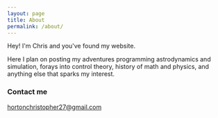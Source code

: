 ```yaml
---
layout: page
title: About
permalink: /about/
---
```


Hey! I'm Chris and you've found my website.

Here I plan on posting my adventures programming astrodynamics and simulation, forays into control theory, history of math and physics, and anything else that sparks my interest.

### Contact me

[hortonchristopher27@gmail.com](mailto:hortonchristopher27@gmail.com)
